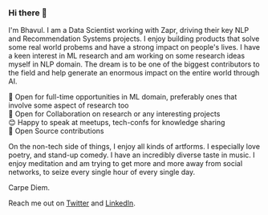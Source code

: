 ### Hi there 👋

I'm Bhavul. I am a Data Scientist working with Zapr, driving their key NLP and Recommendation Systems projects. I enjoy building products that solve some real world probems and have a strong impact on people's lives. I have a keen interest in ML research and am working on some research ideas myself in NLP domain. The dream is to be one of the biggest contributors to the field and help generate an enormous impact on the entire world through AI.  

👋 Open for full-time opportunities in ML domain, preferably ones that involve some aspect of research too  
👐 Open for Collaboration on research or any interesting projects  
😊 Happy to speak at meetups, tech-confs for knowledge sharing  
💛 Open Source contributions

On the non-tech side of things, I enjoy all kinds of artforms. I especially love poetry, and stand-up comedy. I have an incredibly diverse taste in music. I enjoy meditation and am trying to get more and more away from social networks, to seize every single hour of every single day.  

Carpe Diem.  
 
Reach me out on [Twitter](http://twitter.com/bhavulgauri) and [LinkedIn](https://www.linkedin.com/in/bhavul/).  

<!--
**bhavul/bhavul** is a ✨ _special_ ✨ repository because its `README.md` (this file) appears on your GitHub profile.

Here are some ideas to get you started:

- 🔭 I’m currently working on ...
- 🌱 I’m currently learning ...
- 👯 I’m looking to collaborate on ...
- 🤔 I’m looking for help with ...
- 💬 Ask me about ...
- 📫 How to reach me: ...
- 😄 Pronouns: ...
- ⚡ Fun fact: ...
-->
